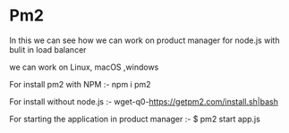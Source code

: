 # Pm2
In this we can see how we can work on product manager for node.js with bulit in load balancer

we can work on Linux, macOS ,windows 

For install pm2 with NPM :- npm i pm2

For install without node.js :- wget-q0-https://getpm2.com/install.sh|bash
    
For starting the application in product manager :- $ pm2 start app.js
